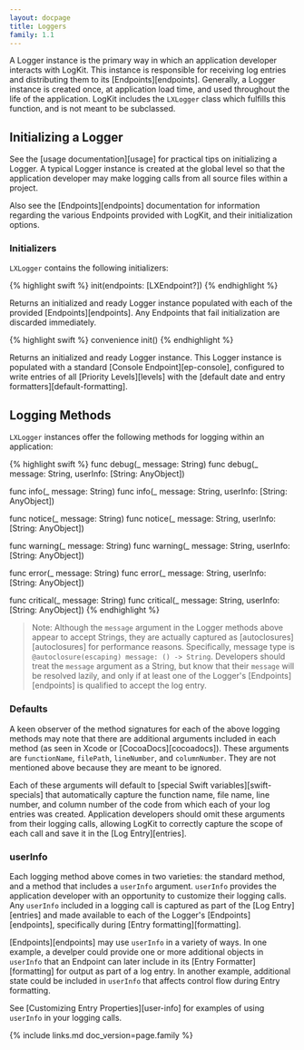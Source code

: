 ```yaml
---
layout: docpage
title: Loggers
family: 1.1
---
```


A Logger instance is the primary way in which an application developer interacts with LogKit. This instance is responsible for receiving log entries and distributing them to its [Endpoints][endpoints]. Generally, a Logger instance is created once, at application load time, and used throughout the life of the application. LogKit includes the `LXLogger` class which fulfills this function, and is not meant to be subclassed.

## Initializing a Logger

See the [usage documentation][usage] for practical tips on initializing a Logger. A typical Logger instance is created at the global level so that the application developer may make logging calls from all source files within a project.

Also see the [Endpoints][endpoints] documentation for information regarding the various Endpoints provided with LogKit, and their initialization options.

### Initializers

`LXLogger` contains the following initializers:

{% highlight swift %}
init(endpoints: [LXEndpoint?])
{% endhighlight %}

Returns an initialized and ready Logger instance populated with each of the provided [Endpoints][endpoints]. Any Endpoints that fail initialization are discarded immediately.

{% highlight swift %}
convenience init()
{% endhighlight %}

Returns an initialized and ready Logger instance. This Logger instance is populated with a standard [Console Endpoint][ep-console], configured to write entries of all [Priority Levels][levels] with the [default date and entry formatters][default-formatting].

## Logging Methods

`LXLogger` instances offer the following methods for logging within an application:

{% highlight swift %}
func debug(_ message: String)
func debug(_ message: String, userInfo: [String: AnyObject])

func info(_ message: String)
func info(_ message: String, userInfo: [String: AnyObject])

func notice(_ message: String)
func notice(_ message: String, userInfo: [String: AnyObject])

func warning(_ message: String)
func warning(_ message: String, userInfo: [String: AnyObject])

func error(_ message: String)
func error(_ message: String, userInfo: [String: AnyObject])

func critical(_ message: String)
func critical(_ message: String, userInfo: [String: AnyObject])
{% endhighlight %}

> Note: Although the `message` argument in the Logger methods above appear to accept Strings, they are actually captured as [autoclosures][autoclosures] for performance reasons. Specifically, message type is `@autoclosure(escaping) message: () -> String`. Developers should treat the `message` argument as a String, but know that their `message` will be resolved lazily, and only if at least one of the Logger's [Endpoints][endpoints] is qualified to accept the log entry.

### Defaults

A keen observer of the method signatures for each of the above logging methods may note that there are additional arguments included in each method (as seen in Xcode or [CocoaDocs][cocoadocs]). These arguments are `functionName`, `filePath`, `lineNumber`, and `columnNumber`. They are not mentioned above because they are meant to be ignored.

Each of these arguments will default to [special Swift variables][swift-specials] that automatically capture the function name, file name, line number, and column number of the code from which each of your log entries was created. Application developers should omit these arguments from their logging calls, allowing LogKit to correctly capture the scope of each call and save it in the [Log Entry][entries].

### userInfo

Each logging method above comes in two varieties: the standard method, and a method that includes a `userInfo` argument. `userInfo` provides the application developer with an opportunity to customize their logging calls. Any `userInfo` included in a logging call is captured as part of the [Log Entry][entries] and made available to each of the Logger's [Endpoints][endpoints], specifically during [Entry formatting][formatting].

[Endpoints][endpoints] may use `userInfo` in a variety of ways. In one example, a develper could provide one or more additional objects in `userInfo` that an Endpoint can later include in its [Entry Formatter][formatting] for output as part of a log entry. In another example, additional state could be included in `userInfo` that affects control flow during Entry formatting.

See [Customizing Entry Properties][user-info] for examples of using `userInfo` in your logging calls.


{% include links.md doc_version=page.family %}
